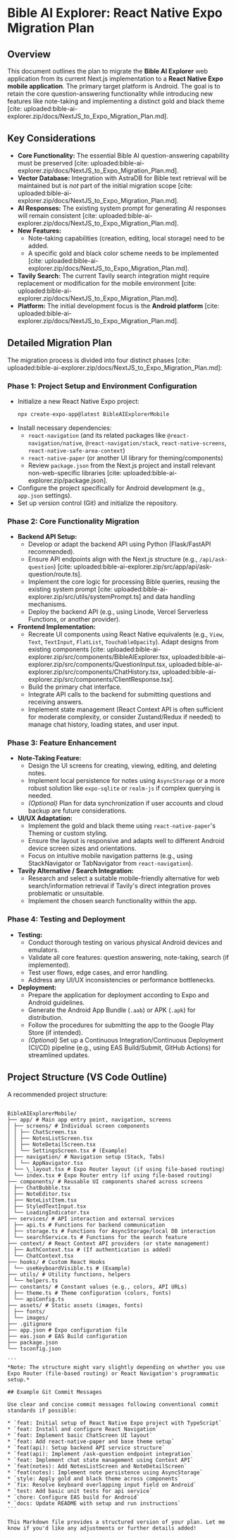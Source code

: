 # Bible AI Explorer: React Native Expo Migration Plan

## Overview

This document outlines the plan to migrate the **Bible AI Explorer** web application from its current Next.js implementation to a **React Native Expo mobile application**. The primary target platform is Android. The goal is to retain the core question-answering functionality while introducing new features like note-taking and implementing a distinct gold and black theme [cite: uploaded:bible-ai-explorer.zip/docs/NextJS_to_Expo_Migration_Plan.md].

## Key Considerations

- **Core Functionality:** The essential Bible AI question-answering capability must be preserved [cite: uploaded:bible-ai-explorer.zip/docs/NextJS_to_Expo_Migration_Plan.md].
- **Vector Database:** Integration with AstraDB for Bible text retrieval will be maintained but is _not_ part of the initial migration scope [cite: uploaded:bible-ai-explorer.zip/docs/NextJS_to_Expo_Migration_Plan.md].
- **AI Responses:** The existing system prompt for generating AI responses will remain consistent [cite: uploaded:bible-ai-explorer.zip/docs/NextJS_to_Expo_Migration_Plan.md].
- **New Features:**
  - Note-taking capabilities (creation, editing, local storage) need to be added.
  - A specific gold and black color scheme needs to be implemented [cite: uploaded:bible-ai-explorer.zip/docs/NextJS_to_Expo_Migration_Plan.md].
- **Tavily Search:** The current Tavily search integration might require replacement or modification for the mobile environment [cite: uploaded:bible-ai-explorer.zip/docs/NextJS_to_Expo_Migration_Plan.md].
- **Platform:** The initial development focus is the **Android platform** [cite: uploaded:bible-ai-explorer.zip/docs/NextJS_to_Expo_Migration_Plan.md].

## Detailed Migration Plan

The migration process is divided into four distinct phases [cite: uploaded:bible-ai-explorer.zip/docs/NextJS_to_Expo_Migration_Plan.md]:

### Phase 1: Project Setup and Environment Configuration

- Initialize a new React Native Expo project:
  ```bash
  npx create-expo-app@latest BibleAIExplorerMobile
  ```
- Install necessary dependencies:
  - `react-navigation` (and its related packages like `@react-navigation/native`, `@react-navigation/stack`, `react-native-screens`, `react-native-safe-area-context`)
  - `react-native-paper` (or another UI library for theming/components)
  - Review `package.json` from the Next.js project and install relevant non-web-specific libraries [cite: uploaded:bible-ai-explorer.zip/package.json].
- Configure the project specifically for Android development (e.g., `app.json` settings).
- Set up version control (Git) and initialize the repository.

### Phase 2: Core Functionality Migration

- **Backend API Setup:**
  - Develop or adapt the backend API using Python (Flask/FastAPI recommended).
  - Ensure API endpoints align with the Next.js structure (e.g., `/api/ask-question`) [cite: uploaded:bible-ai-explorer.zip/src/app/api/ask-question/route.ts].
  - Implement the core logic for processing Bible queries, reusing the existing system prompt [cite: uploaded:bible-ai-explorer.zip/src/utils/systemPrompt.ts] and data handling mechanisms.
  - Deploy the backend API (e.g., using Linode, Vercel Serverless Functions, or another provider).
- **Frontend Implementation:**
  - Recreate UI components using React Native equivalents (e.g., `View`, `Text`, `TextInput`, `FlatList`, `TouchableOpacity`). Adapt designs from existing components [cite: uploaded:bible-ai-explorer.zip/src/components/BibleAIExplorer.tsx, uploaded:bible-ai-explorer.zip/src/components/QuestionInput.tsx, uploaded:bible-ai-explorer.zip/src/components/ChatHistory.tsx, uploaded:bible-ai-explorer.zip/src/components/ClientResponse.tsx].
  - Build the primary chat interface.
  - Integrate API calls to the backend for submitting questions and receiving answers.
  - Implement state management (React Context API is often sufficient for moderate complexity, or consider Zustand/Redux if needed) to manage chat history, loading states, and user input.

### Phase 3: Feature Enhancement

- **Note-Taking Feature:**
  - Design the UI screens for creating, viewing, editing, and deleting notes.
  - Implement local persistence for notes using `AsyncStorage` or a more robust solution like `expo-sqlite` or `realm-js` if complex querying is needed.
  - _(Optional)_ Plan for data synchronization if user accounts and cloud backup are future considerations.
- **UI/UX Adaptation:**
  - Implement the gold and black theme using `react-native-paper`'s Theming or custom styling.
  - Ensure the layout is responsive and adapts well to different Android device screen sizes and orientations.
  - Focus on intuitive mobile navigation patterns (e.g., using StackNavigator or TabNavigator from `react-navigation`).
- **Tavily Alternative / Search Integration:**
  - Research and select a suitable mobile-friendly alternative for web search/information retrieval if Tavily's direct integration proves problematic or unsuitable.
  - Implement the chosen search functionality within the app.

### Phase 4: Testing and Deployment

- **Testing:**
  - Conduct thorough testing on various physical Android devices and emulators.
  - Validate all core features: question answering, note-taking, search (if implemented).
  - Test user flows, edge cases, and error handling.
  - Address any UI/UX inconsistencies or performance bottlenecks.
- **Deployment:**
  - Prepare the application for deployment according to Expo and Android guidelines.
  - Generate the Android App Bundle (`.aab`) or APK (`.apk`) for distribution.
  - Follow the procedures for submitting the app to the Google Play Store (if intended).
  - _(Optional)_ Set up a Continuous Integration/Continuous Deployment (CI/CD) pipeline (e.g., using EAS Build/Submit, GitHub Actions) for streamlined updates.

## Project Structure (VS Code Outline)

A recommended project structure:

````

BibleAIExplorerMobile/
├── app/ # Main app entry point, navigation, screens
│ ├── screens/ # Individual screen components
│ │ ├── ChatScreen.tsx
│ │ ├── NotesListScreen.tsx
│ │ ├── NoteDetailScreen.tsx
│ │ └── SettingsScreen.tsx # (Example)
│ ├── navigation/ # Navigation setup (Stack, Tabs)
│ │ └── AppNavigator.tsx
│ └── \_layout.tsx # Expo Router layout (if using file-based routing)
│ └── index.tsx # Expo Router entry (if using file-based routing)
├── components/ # Reusable UI components shared across screens
│ ├── ChatBubble.tsx
│ ├── NoteEditor.tsx
│ ├── NoteListItem.tsx
│ ├── StyledTextInput.tsx
│ └── LoadingIndicator.tsx
├── services/ # API interaction and external services
│ ├── api.ts # Functions for backend communication
│ ├── storage.ts # Functions for AsyncStorage/local DB interaction
│ └── searchService.ts # Functions for the search feature
├── context/ # React Context API providers (or state management)
│ ├── AuthContext.tsx # (If authentication is added)
│ └── ChatContext.tsx
├── hooks/ # Custom React Hooks
│ └── useKeyboardVisible.ts # (Example)
├── utils/ # Utility functions, helpers
│ └── helpers.ts
├── constants/ # Constant values (e.g., colors, API URLs)
│ ├── theme.ts # Theme configuration (colors, fonts)
│ └── apiConfig.ts
├── assets/ # Static assets (images, fonts)
│ ├── fonts/
│ └── images/
├── .gitignore
├── app.json # Expo configuration file
├── eas.json # EAS Build configuration
├── package.json
└── tsconfig.json

```
*Note: The structure might vary slightly depending on whether you use Expo Router (file-based routing) or React Navigation's programmatic setup.*

## Example Git Commit Messages

Use clear and concise commit messages following conventional commit standards if possible:

* `feat: Initial setup of React Native Expo project with TypeScript`
* `feat: Install and configure React Navigation`
* `feat: Implement basic ChatScreen UI layout`
* `feat: Add react-native-paper and base theme setup`
* `feat(api): Setup backend API service structure`
* `feat(api): Implement /ask-question endpoint integration`
* `feat: Implement chat state management using Context API`
* `feat(notes): Add NotesListScreen and NoteDetailScreen`
* `feat(notes): Implement note persistence using AsyncStorage`
* `style: Apply gold and black theme across components`
* `fix: Resolve keyboard overlapping input field on Android`
* `test: Add basic unit tests for api service`
* `chore: Configure EAS build for Android`
* `docs: Update README with setup and run instructions`
```

This Markdown file provides a structured version of your plan. Let me know if you'd like any adjustments or further details added!
````
